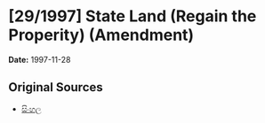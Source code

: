 # [29/1997] State Land (Regain the Properity) (Amendment)

**Date:** 1997-11-28

## Original Sources

- [සිංහල](https://documents.gov.lk/view/acts/1997/11/29-1997_S.pdf)
